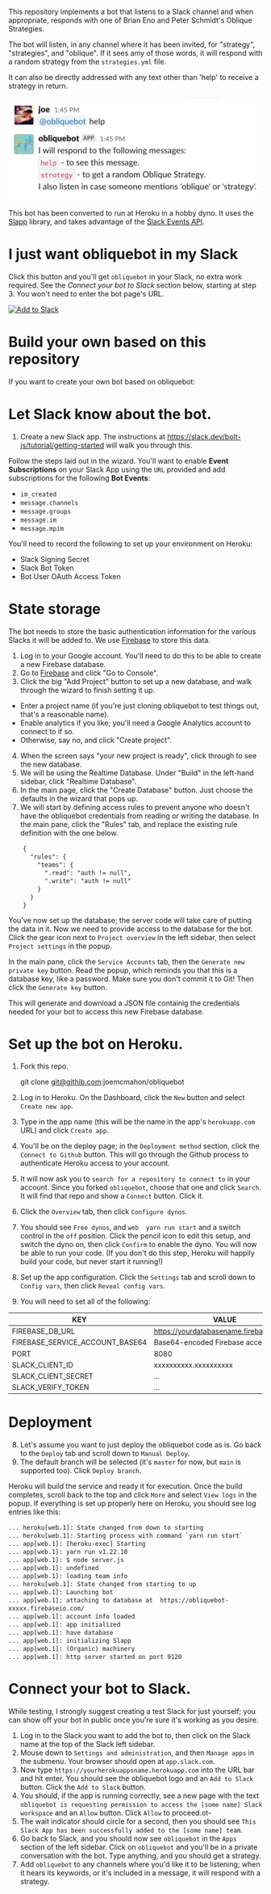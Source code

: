 This repository implements a bot that listens to a Slack channel and when appropriate, responds with one of Brian Eno and Peter Schmidt's Oblique Strategies.

The bot will listen, in any channel where it has been invited, for "strategy", "strategies", and "oblique". If
it sees amy of those words, it will respond with a random strategy from the `strategies.yml` file.

It can also be directly addressed with any text other than 'help' to receive a strategy in return.

![Help](https://raw.githubusercontent.com/joemcmahon/obliquebot/master/_layouts/help.png)

This bot has been converted to run at Heroku in a hobby dyno. It uses the [Slapp](https://www.npmjs.com/package/slapp)
library, and takes advantage of the [Slack Events API](slack-events-api).

# I just want obliquebot in my Slack
Click this button and you'll get `obliquebot` in your Slack, no extra work required. See the *Connect your bot to Slack* section below, starting at step 3. You won't need to enter the bot page's URL.

<a href='https://obliquebot.herokuapp.com'><img alt='Add to Slack' height='40' width='139' src='https://platform.slack-edge.com/img/add_to_slack.png' srcset='https://platform.slack-edge.com/img/add_to_slack.png 1x, https://platform.slack-edge.com/img/add_to_slack@2x.png 2x' /></a>

# Build your own based on this repository
If you want to create your own bot based on obliquebot:

# Let Slack know about the bot.

1. Create a new Slack app. The instructions at https://slack.dev/bolt-js/tutorial/getting-started will walk you through this.

Follow the steps laid out in the wizard. You'll want to enable **Event Subscriptions** on your Slack App using the `URL` provided and add subscriptions for the following **Bot Events**:

+ `im_created`
+ `message.channels`
+ `message.groups`
+ `message.im`
+ `message.mpim`

You'll need to record the following to set up your environment on Heroku:

 - Slack Signing Secret
 - Slack Bot Token
 - Bot User OAuth Access Token

# State storage

The bot needs to store the basic authentication information for the various Slacks it will be added to. We
use [Firebase](https://firebase.google.com/) to store this data.

1. Log in to your Google account. You'll need to do this to be able to create a new Firebase database.
2. Go to [Firebase](https://firebase.google.com) and click "Go to Console".
3. Click the big "Add Project" button to set up a new database, and walk through the wizard to finish setting it up.
 - Enter a project name (if you're just cloning obliquebot to test things out, that's a reasonable name).
 - Enable analytics if you like; you'll need a Google Analytics account to connect to if so.
 - Otherwise, say no, and click "Create project".
4. When the screen says "your new project is ready", click through to see the new database.
5. We will be using the Realtime Database. Under "Build" in the left-hand sidebar, click "Realtime Database".
6. In the main page, click the "Create Database" button. Just choose the defaults in the wizard that pops up.
7. We will start by defining access rules to prevent anyone who doesn't have the obliquebot credentials from reading or writing the database. In the main pane, click the "Rules" tab, and replace the existing rule definition with the one below.
~~~
    {
      "rules": {
        "teams": {
          ".read": "auth != null",
          ".write": "auth != null"
        }
      }
    }
~~~
You've now set up the database; the server code will take care of putting the data in it. Now we need to provide access to
the database for the bot. Click the gear icon next to `Project overview` in the left sidebar, then select `Project settings` in the popup.

In the main pane, click the `Service Accounts` tab, then the `Generate new private key` button. Read the popup, which reminds you that this is a database key, like a password. Make sure you don't commit it to Git! Then click the `Generate key` button.

This will generate and download a JSON file containig the credentials needed for your bot to access this new Firebase database.

# Set up the bot on Heroku.

1. Fork this repo.

   git clone git@githib.com:joemcmahon/obliquebot

2. Log in to Heroku. On the Dashboard, click the `New` button and select `Create new app`.
3. Type in the app name (this will be the name in the app's `herokuapp.com` URL) and click `Create app`.
4. You'll be on the deploy page; in the `Deployment method` section, click the `Connect to Github` button. This will go through the Github process to authenticate Heroku access to your account. 
5. It will now ask you to `search for a repository to connect to` in your account. Since you forked `obliquebot`, choose that one and click `Search`. It will find that repo and show a `Connect` button. Click it.
6. Click the `Overview` tab, then click `Configure dynos`.
7. You should see `Free dynos`, and `web  yarn run start` and a switch control in the `off` position. Click the pencil icon to edit this setup, and switch the dyno on, then click `Confirm` to enable the dyno. You will now be able to run your code. (If you don't do this step, Heroku will happily build your code, but never start it running!)
8. Set up the app configuration. Click the `Settings` tab and scroll down to `Config vars`, then click `Reveal config vars`.
9. You will need to set all of the following:

| KEY            | VALUE |
|----------------|-------|
| FIREBASE_DB_URL | https://yourdatabasename.firebaseio.com/ |
| FIREBASE_SERVICE_ACCOUNT_BASE64 | Base64-encoded Firebase access JSON |
| PORT | 8080 |
| SLACK_CLIENT_ID | xxxxxxxxxx.xxxxxxxxxx |
| SLACK_CLIENT_SECRET | ... |
| SLACK_VERIFY_TOKEN | ... |

# Deployment

8. Let's assume you want to just deploy the obliquebot code as is. Go back to the `Deploy` tab and scroll down to `Manual Deploy`.
9. The default branch will be selected (it's `master` for now, but `main` is supported too). Click `Deploy branch`.

Heroku will build the service and ready it for execution. Once the build completes, scroll back to the top and click `More` and select `View logs` in the popup. If everything is set up properly here on Heroku, you should see log entries like this:

    ... heroku[web.1]: State changed from down to starting
    ... heroku[web.1]: Starting process with command `yarn run start`
    ... app[web.1]: [heroku-exec] Starting
    ... app[web.1]: yarn run v1.22.10
    ... app[web.1]: $ node server.js
    ... app[web.1]: undefined
    ... app[web.1]: loading team info
    ... heroku[web.1]: State changed from starting to up
    ... app[web.1]: Launching bot
    ... app[web.1]: attaching to database at  https://obliquebot-xxxxx.firebaseio.com/
    ... app[web.1]: account info loaded
    ... app[web.1]: app initialized
    ... app[web.1]: have database
    ... app[web.1]: initializing Slapp
    ... app[web.1]: (Organic) machinery
    ... app[web.1]: http server started on port 9120

# Connect your bot to Slack.

While testing, I strongly suggest creating a test Slack for just yourself; you can show off your bot in public once you're sure it's working as you desire.

1. Log in to the Slack you want to add the bot to, then click on the Slack name at the top of the Slack left sidebar.
2. Mouse down to `Settings and administration`, and then `Manage apps` in the submenu. Your browser should open at `app.slack.com`.
3. Now type `https://yourherokuappsname.herokuapp.com` into the URL bar and hit enter. You should see the obliquebot logo and an `Add to Slack` button. Click the `Add to Slack` button.
4. You should, if the app is running correctly, see a new page with the text `obliquebot is requesting permission to access the [some name] Slack workspace` and an `Allow` button. Click `Allow` to proceed.ot-
5. The wait indicator should circle for a second, then you should see `This Slack App has been successfully added to the [some name] team`.
6. Go back to Slack, and you should now see `obliquebot` in the `Apps` section of the left sidebar. Click on `obliquebot` and you'll be in a private conversation with the bot. Type anything, and you should get a strategy.
7. Add `obliquebot` to any channels where you'd like it to be listening; when it hears its keywords, or it's included in a message, it will respond with a strategy.
